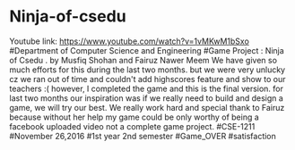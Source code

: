 # Ninja-of-csedu
Youtube link: https://www.youtube.com/watch?v=1vMKwM1bSxo
#Department of Computer Science and Engineering
#Game Project : Ninja of Csedu .
by Musfiq Shohan and Fairuz Nawer Meem
We have given so much efforts for this during the last two months.
but we were very unlucky cz we ran out of time and couldn't add highscores feature and show to our teachers :(
however, I completed the game and this is the final version.
for last two months our inspiration was if we really need to build and design a game, we will try our best. We really work hard and special thank to Fairuz because without her help my game could be only worthy of being a facebook uploaded video not a complete game project.
#CSE-1211
#November 26,2016
#1st year 2nd semester
#Game_OVER
#satisfaction
